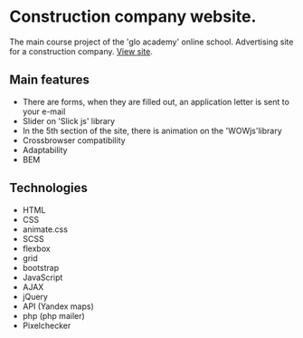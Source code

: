 # Construction company website.
The main course project of the 'glo academy' online school.
Advertising site for a construction company. [View site](http://b92533xo.beget.tech/).
## Main features
  - There are forms, when they are filled out, an application letter is sent to your e-mail
  - Slider on 'Slick js' library
  - In the 5th section of the site, there is animation on the 'WOWjs'library
  - Crossbrowser compatibility
  - Adaptability
  - BEM
## Technologies
  - HTML
  - CSS
  - animate.css
  - SCSS
  - flexbox
  - grid
  - bootstrap
  - JavaScript
  - AJAX
  - jQuery
  - API (Yandex maps)
  - php (php mailer)
  - Pixelchecker
